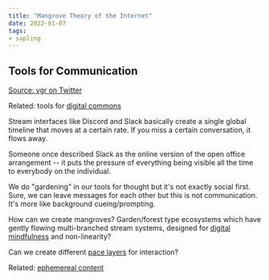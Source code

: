 ```yaml
---
title: "Mangrove Theory of the Internet"
date: 2022-01-07
tags:
- sapling
---
```


## Tools for Communication
[Source: vgr on Twitter](https://twitter.com/vgr/status/1460338562231013376)

Related: tools for [digital commons](thoughts/digital%20commons.md)

Stream interfaces like Discord and Slack basically create a single global timeline that moves at a certain rate. If you miss a certain conversation, it flows away.

Someone once described Slack as the online version of the open office arrangement -- it puts the pressure of everything being visible all the time to everybody on the individual.

We do "gardening" in our tools for thought but it's not exactly social first. Sure, we can leave messages for each other but this is not communication. It's more like background cueing/prompting.

How can we create mangroves? Garden/forest type ecosystems which have gently flowing multi-branched stream systems, designed for [digital mindfulness](thoughts/digital%20mindfulness.md) and non-linearity?

Can we create different [pace layers](thoughts/pace%20layers.md) for interaction?

Related: [ephemereal content](thoughts/ephemereal%20content.md)